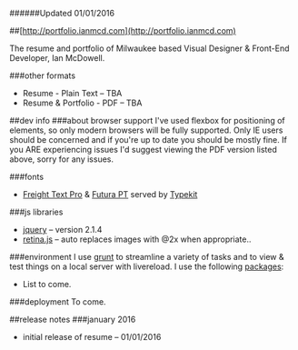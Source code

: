 ######Updated 01/01/2016

##[http://portfolio.ianmcd.com](http://portfolio.ianmcd.com)

The resume and portfolio of Milwaukee based Visual Designer & Front-End Developer, Ian McDowell.

###other formats
* Resume - Plain Text &ndash; TBA
* Resume & Portfolio - PDF &ndash; TBA

##dev info
###about browser support
I've used flexbox for positioning of elements, so only modern browsers will be fully supported.  Only IE users should be concerned and if you're up to date you should be mostly fine.  If you ARE experiencing issues I'd suggest viewing the PDF version listed above, sorry for any issues.

###fonts
* [Freight Text Pro](https://typekit.com/fonts/freight-text-pro) & [Futura PT](https://typekit.com/fonts/futura-pt) served by [Typekit](https://typekit.com/)

###js libraries
* [jquery](https://jquery.com/) &ndash; version 2.1.4
* [retina.js](http://imulus.github.io/retinajs/) &ndash; auto replaces images with @2x when appropriate..

###environment
I use [grunt](https://github.com/gruntjs/grunt) to streamline a variety of tasks and to view & test things on a local server with livereload. I use the following [packages](https://github.com/ianmcd/portfolio.ianmcd.com/blob/master/package.json):
* List to come.

###deployment
To come.

##release notes
###january 2016
* initial release of resume &ndash; 01/01/2016
